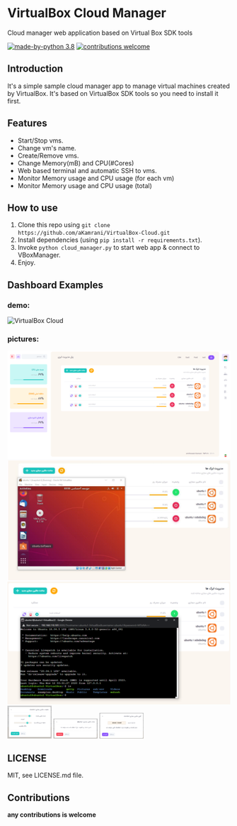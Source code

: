 # VirtualBox Cloud Manager
Cloud manager web application based on Virtual Box SDK tools


[![made-by-python 3.8](https://img.shields.io/badge/Made%20By-Python-blue?style=for-the-badge&logo=python)](https://www.python.org/)
[![contributions welcome](https://img.shields.io/badge/contributions-welcome-brightgreen.svg?style=for-the-badge)](https://github.com/aKamrani/VirtualBox-Cloud)

## Introduction
It's a simple sample cloud manager app to manage virtual machines created by VirtualBox.
It's based on VirtualBox SDK tools so you need to install it first.

## Features
* Start/Stop vms.
* Change vm's name.
* Create/Remove vms.
* Change Memory(mB) and CPU(#Cores)
* Web based terminal and automatic SSH to vms.
* Monitor Memory usage and CPU usage (for each vm)
* Monitor Memory usage and CPU usage (total)

## How to use
1) Clone this repo using `git clone https://github.com/aKamrani/VirtualBox-Cloud.git`
2) Install dependencies (using `pip install -r requirements.txt`).
3) Invoke `python cloud_manager.py` to start web app & connect to VBoxManager.
4) Enjoy.

## Dashboard Examples
### demo:
![VirtualBox Cloud](./images/video.gif)

### pictures:
![VirtualBox Cloud](./images/1.png)
![VirtualBox Cloud](./images/2.png)
![VirtualBox Cloud](./images/6.png)
<img src="https://github.com/aKamrani/VirtualBox-Cloud/blob/main/images/3.png" width="100">
<img src="https://github.com/aKamrani/VirtualBox-Cloud/blob/main/images/4.png" width="100">
<img src="https://github.com/aKamrani/VirtualBox-Cloud/blob/main/images/5.png" width="100">

## LICENSE
MIT, see LICENSE.md file.

## Contributions
**any contributions is welcome**

